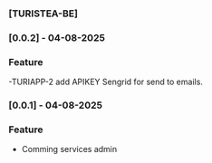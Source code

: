 ### [TURISTEA-BE]

### [0.0.2] - 04-08-2025
### Feature
-TURIAPP-2 add APIKEY Sengrid for send to emails.

### [0.0.1] - 04-08-2025 
### Feature
- Comming services admin
